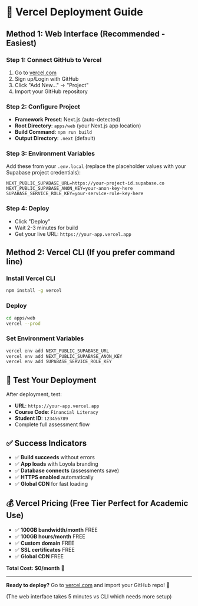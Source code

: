 # 🚀 Vercel Deployment Guide

## Method 1: Web Interface (Recommended - Easiest)

### Step 1: Connect GitHub to Vercel
1. Go to [vercel.com](https://vercel.com)
2. Sign up/Login with GitHub
3. Click "Add New..." → "Project"
4. Import your GitHub repository

### Step 2: Configure Project
- **Framework Preset**: Next.js (auto-detected)
- **Root Directory**: `apps/web` (your Next.js app location)
- **Build Command**: `npm run build`
- **Output Directory**: `.next` (default)

### Step 3: Environment Variables
Add these from your `.env.local` (replace the placeholder values with your Supabase project credentials):

```
NEXT_PUBLIC_SUPABASE_URL=https://your-project-id.supabase.co
NEXT_PUBLIC_SUPABASE_ANON_KEY=your-anon-key-here
SUPABASE_SERVICE_ROLE_KEY=your-service-role-key-here
```

### Step 4: Deploy
- Click "Deploy"
- Wait 2-3 minutes for build
- Get your live URL: `https://your-app.vercel.app`

## Method 2: Vercel CLI (If you prefer command line)

### Install Vercel CLI
```bash
npm install -g vercel
```

### Deploy
```bash
cd apps/web
vercel --prod
```

### Set Environment Variables
```bash
vercel env add NEXT_PUBLIC_SUPABASE_URL
vercel env add NEXT_PUBLIC_SUPABASE_ANON_KEY
vercel env add SUPABASE_SERVICE_ROLE_KEY
```

## 🧪 Test Your Deployment

After deployment, test:
- **URL**: `https://your-app.vercel.app`
- **Course Code**: `Financial Literacy`
- **Student ID**: `123456789`
- Complete full assessment flow

## ✅ Success Indicators

- ✅ **Build succeeds** without errors
- ✅ **App loads** with Loyola branding
- ✅ **Database connects** (assessments save)
- ✅ **HTTPS enabled** automatically
- ✅ **Global CDN** for fast loading

## 💰 Vercel Pricing (Free Tier Perfect for Academic Use)

- ✅ **100GB bandwidth/month** FREE
- ✅ **100GB hours/month** FREE
- ✅ **Custom domain** FREE
- ✅ **SSL certificates** FREE
- ✅ **Global CDN** FREE

**Total Cost: $0/month** 🎉

---

**Ready to deploy?** Go to [vercel.com](https://vercel.com) and import your GitHub repo! 🚀

(The web interface takes 5 minutes vs CLI which needs more setup)
